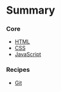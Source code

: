 # Summary

### Core

* [HTML](HTML.md)
* [CSS](CSS.md)
* [JavaScript](JavaScript.md)

### Recipes

* [Git](recipes/git.md)
